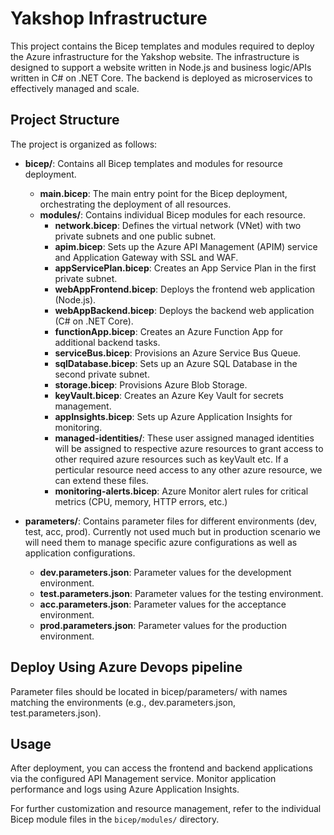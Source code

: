 # Yakshop Infrastructure

This project contains the Bicep templates and modules required to deploy the Azure infrastructure for the Yakshop website. The infrastructure is designed to support a website written in Node.js and business logic/APIs written in C# on .NET Core. The backend is deployed as microservices to effectively managed and scale.

## Project Structure

The project is organized as follows:

- **bicep/**: Contains all Bicep templates and modules for resource deployment.
  - **main.bicep**: The main entry point for the Bicep deployment, orchestrating the deployment of all resources.
  - **modules/**: Contains individual Bicep modules for each resource.
    - **network.bicep**: Defines the virtual network (VNet) with two private subnets and one public subnet.
    - **apim.bicep**: Sets up the Azure API Management (APIM) service and Application Gateway with SSL and WAF.
    - **appServicePlan.bicep**: Creates an App Service Plan in the first private subnet.
    - **webAppFrontend.bicep**: Deploys the frontend web application (Node.js).
    - **webAppBackend.bicep**: Deploys the backend web application (C# on .NET Core).
    - **functionApp.bicep**: Creates an Azure Function App for additional backend tasks.
    - **serviceBus.bicep**: Provisions an Azure Service Bus Queue.
    - **sqlDatabase.bicep**: Sets up an Azure SQL Database in the second private subnet.
    - **storage.bicep**: Provisions Azure Blob Storage.
    - **keyVault.bicep**: Creates an Azure Key Vault for secrets management.
    - **appInsights.bicep**: Sets up Azure Application Insights for monitoring.
    - **managed-identities/**: These user assigned managed identities will be assigned to respective azure resources to grant access to other required azure resources such as keyVault etc. If a perticular resource need access to any other azure resource, we can extend these files.
    - **monitoring-alerts.bicep**: Azure Monitor alert rules for critical metrics (CPU, memory, HTTP errors, etc.)

- **parameters/**: Contains parameter files for different environments (dev, test, acc, prod). Currently not used much but in production scenario we will need them to manage specific azure configurations as well as application configurations.
  - **dev.parameters.json**: Parameter values for the development environment.
  - **test.parameters.json**: Parameter values for the testing environment.
  - **acc.parameters.json**: Parameter values for the acceptance environment.
  - **prod.parameters.json**: Parameter values for the production environment.

## Deploy Using Azure Devops pipeline
Parameter files should be located in bicep/parameters/ with names matching the environments (e.g., dev.parameters.json, test.parameters.json).

## Usage

After deployment, you can access the frontend and backend applications via the configured API Management service. Monitor application performance and logs using Azure Application Insights.

For further customization and resource management, refer to the individual Bicep module files in the `bicep/modules/` directory.
